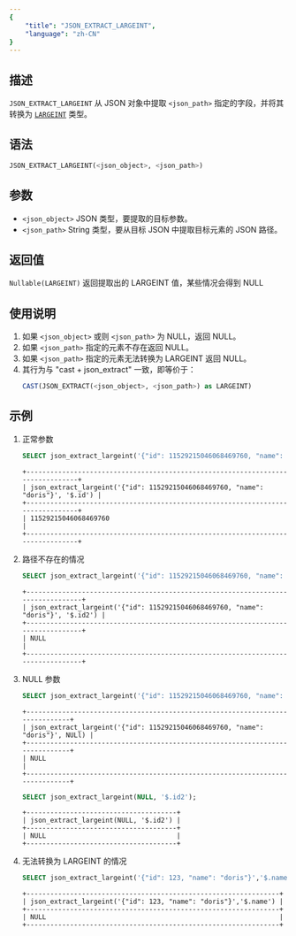 ```yaml
---
{
    "title": "JSON_EXTRACT_LARGEINT",
    "language": "zh-CN"
}
---
```


## 描述
`JSON_EXTRACT_LARGEINT` 从 JSON 对象中提取 `<json_path>` 指定的字段，并将其转换为 [`LARGEINT`](../../../basic-element/sql-data-types/numeric/LARGEINT.md) 类型。

## 语法
```sql
JSON_EXTRACT_LARGEINT(<json_object>, <json_path>)
```

## 参数
- `<json_object>` JSON 类型，要提取的目标参数。
- `<json_path>` String 类型，要从目标 JSON 中提取目标元素的 JSON 路径。

## 返回值
`Nullable(LARGEINT)` 返回提取出的 LARGEINT 值，某些情况会得到 NULL

## 使用说明
1. 如果 `<json_object>` 或则 `<json_path>` 为 NULL，返回 NULL。
2. 如果 `<json_path>` 指定的元素不存在返回 NULL。
3. 如果 `<json_path>` 指定的元素无法转换为 LARGEINT 返回 NULL。
4. 其行为与 "cast + json_extract" 一致，即等价于：
    ```sql
    CAST(JSON_EXTRACT(<json_object>, <json_path>) as LARGEINT)
    ```

## 示例
1. 正常参数
    ```sql
    SELECT json_extract_largeint('{"id": 11529215046068469760, "name": "doris"}', '$.id');
    ```
    ```text
    +--------------------------------------------------------------------------------+
    | json_extract_largeint('{"id": 11529215046068469760, "name": "doris"}', '$.id') |
    +--------------------------------------------------------------------------------+
    | 11529215046068469760                                                           |
    +--------------------------------------------------------------------------------+
    ```
2. 路径不存在的情况
    ```sql
    SELECT json_extract_largeint('{"id": 11529215046068469760, "name": "doris"}', '$.id2');
    ```
    ```text
    +---------------------------------------------------------------------------------+
    | json_extract_largeint('{"id": 11529215046068469760, "name": "doris"}', '$.id2') |
    +---------------------------------------------------------------------------------+
    | NULL                                                                            |
    +---------------------------------------------------------------------------------+
    ```
3. NULL 参数
    ```sql
    SELECT json_extract_largeint('{"id": 11529215046068469760, "name": "doris"}', NULl);
    ```
    ```text
    +------------------------------------------------------------------------------+
    | json_extract_largeint('{"id": 11529215046068469760, "name": "doris"}', NULl) |
    +------------------------------------------------------------------------------+
    | NULL                                                                         |
    +------------------------------------------------------------------------------+
    ```
    ```sql
    SELECT json_extract_largeint(NULL, '$.id2');
    ```
    ```text
    +--------------------------------------+
    | json_extract_largeint(NULL, '$.id2') |
    +--------------------------------------+
    | NULL                                 |
    +--------------------------------------+
    ```
4. 无法转换为 LARGEINT 的情况
    ```sql
    SELECT json_extract_largeint('{"id": 123, "name": "doris"}','$.name');
    ```
    ```text
    +----------------------------------------------------------------+
    | json_extract_largeint('{"id": 123, "name": "doris"}','$.name') |
    +----------------------------------------------------------------+
    | NULL                                                           |
    +----------------------------------------------------------------+
    ```